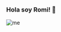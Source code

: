 ### Hola soy Romi! 👋
 ![me](https://www.canva.com/design/DAFG46Pg3AE/RRf78FWWxEh5QpQJdX_2xA/view?utm_content=DAFG46Pg3AE&utm_campaign=share_your_design&utm_medium=link&utm_source=shareyourdesignpanel)
<!--
**RominaOlivera/RominaOlivera** is a ✨ _special_ ✨ repository because its `README.md` (this file) appears on your GitHub profile.

Here are some ideas to get you started:

- 🔭 I’m currently working on ...
- 🌱 I’m currently learning ...
- 👯 I’m looking to collaborate on ...
- 🤔 I’m looking for help with ...
- 💬 Ask me about ...
- 📫 How to reach me: ...
- 😄 Pronouns: ...
- ⚡ Fun fact: ...
-->
